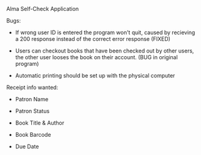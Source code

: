 Alma Self-Check Application

Bugs:

* If wrong user ID is entered the program won't quit, caused by recieving a 200 response instead of the correct error response (FIXED)

* Users can checkout books that have been checked out by other users, the other user looses the book on their account. (BUG in original program)

* Automatic printing should be set up with the physical computer

Receipt info wanted:

* Patron Name

* Patron Status

* Book Title & Author

* Book Barcode

* Due Date
